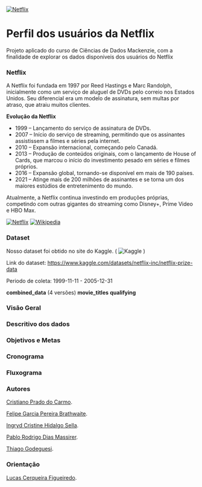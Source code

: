 [![Netflix](https://images.ctfassets.net/4cd45et68cgf/7LrExJ6PAj6MSIPkDyCO86/542b1dfabbf3959908f69be546879952/Netflix-Brand-Logo.png?w=700&h=456)](#)
# Perfil dos usuários da Netflix
Projeto aplicado do curso de Ciências de Dados Mackenzie, com a finalidade de explorar os dados disponiveis dos usuários do Netflix

### Netflix
A Netflix foi fundada em 1997 por Reed Hastings e Marc Randolph, inicialmente como um serviço de aluguel de DVDs pelo correio nos Estados Unidos. Seu diferencial era um modelo de assinatura, sem multas por atraso, que atraiu muitos clientes.

**Evolução da Netflix**
- 1999 – Lançamento do serviço de assinatura de DVDs.
- 2007 – Início do serviço de streaming, permitindo que os assinantes assistissem a filmes e séries pela internet.
- 2010 – Expansão internacional, começando pelo Canadá.
- 2013 – Produção de conteúdos originais, com o lançamento de House of Cards, que marcou o início do investimento pesado em séries e filmes próprios.
- 2016 – Expansão global, tornando-se disponível em mais de 190 países.
- 2021 – Atinge mais de 200 milhões de assinantes e se torna um dos maiores estúdios de entretenimento do mundo.

Atualmente, a Netflix continua investindo em produções próprias, competindo com outras gigantes do streaming como Disney+, Prime Video e HBO Max.

[![Netflix](https://img.shields.io/badge/Netflix-E50914?logo=netflix&logoColor=white)](https://www.netflix.com/br/)
[![Wikipedia](https://img.shields.io/badge/Wikipedia-%23000000.svg?logo=wikipedia&logoColor=white)](https://pt.wikipedia.org/wiki/Netflix)

### Dataset
Nosso dataset foi obtido no site do Kaggle. ( ![Kaggle](https://img.shields.io/badge/Kaggle-035a7d?logo=kaggle&logoColor=white) )

Link do dataset: 
https://www.kaggle.com/datasets/netflix-inc/netflix-prize-data

Periodo de coleta: 1999-11-11 - 2005-12-31

**combined_data** (4 versões)
**movie_titles**
**qualifying**

### Visão Geral

### Descritivo dos dados

### Objetivos e Metas

### Cronograma

### Fluxograma 



### Autores
[Cristiano Prado do Carmo](CristianoPradoCarmo.md).

[Felipe Garcia Pereira Brathwaite](FelipeGarciaPereiraBrathwaite.md).

[Ingryd Cristine Hidalgo Sella](IngrydCristineHidalgoSella.md).

[Pablo Rodrigo Dias Massirer](PabloRodrigoDiasMassirer.md).

[Thiago Godeguesi](ThiagoGodeguesi.md).


### Orientação 

[Lucas Cerqueira Figueiredo](https://www.linkedin.com/in/lucascerfig/).
